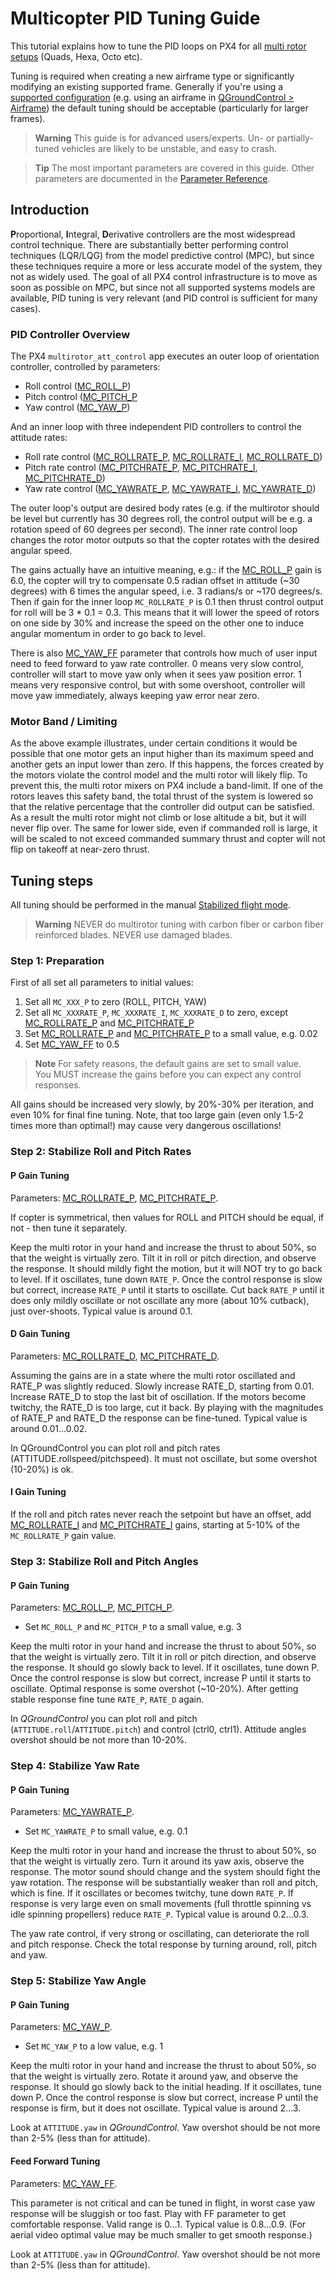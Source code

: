 # Multicopter PID Tuning Guide

This tutorial explains how to tune the PID loops on PX4 for all [multi rotor setups](../airframes/airframe_reference.md#copter) (Quads, Hexa, Octo etc).

Tuning is required when creating a new airframe type or significantly modifying an existing supported frame. Generally if you're using a [supported configuration](../airframes/airframe_reference.md#copter) (e.g. using an airframe in [QGroundControl > Airframe](../config/airframe.md)) the default tuning should be acceptable (particularly for larger frames). 

> **Warning** This guide is for advanced users/experts. Un- or partially- tuned vehicles are likely to be unstable, and easy to crash.

<span></span>
> **Tip** The most important parameters are covered in this guide. Other parameters are documented in the [Parameter Reference](../advanced_config/parameter_reference.md).


## Introduction 

**P**roportional, **I**ntegral, **D**erivative controllers are the most widespread control technique. 
There are substantially better performing control techniques (LQR/LQG) from the model predictive control (MPC), 
but since these techniques require a more or less accurate model of the system, they not as widely used. 
The goal of all PX4 control infrastructure is to move as soon as possible on MPC, 
but since not all supported systems models are available, 
PID tuning is very relevant (and PID control is sufficient for many cases).


### PID Controller Overview 

The PX4 `multirotor_att_control` app executes an outer loop of orientation controller, controlled by parameters:

- Roll control ([MC_ROLL_P](../advanced_config/parameter_reference.md#MC_ROLL_P))
- Pitch control ([MC_PITCH_P](../advanced_config/parameter_reference.md#MC_PITCH_P)
- Yaw control ([MC_YAW_P](../advanced_config/parameter_reference.md#MC_YAW_P))

And an inner loop with three independent PID controllers to control the attitude rates:

- Roll rate control ([MC_ROLLRATE_P](../advanced_config/parameter_reference.md#MC_ROLLRATE_P), [MC_ROLLRATE_I](../advanced_config/parameter_reference.md#MC_ROLLRATE_I), [MC_ROLLRATE_D](../advanced_config/parameter_reference.md#MC_ROLLRATE_D))
- Pitch rate control ([MC_PITCHRATE_P](../advanced_config/parameter_reference.md#MC_PITCHRATE_P), [MC_PITCHRATE_I](../advanced_config/parameter_reference.md#MC_PITCHRATE_I), [MC_PITCHRATE_D](../advanced_config/parameter_reference.md#MC_PITCHRATE_D))
- Yaw rate control ([MC_YAWRATE_P](../advanced_config/parameter_reference.md#MC_YAWRATE_P), [MC_YAWRATE_I](../advanced_config/parameter_reference.md#MC_YAWRATE_I), [MC_YAWRATE_D](../advanced_config/parameter_reference.md#MC_YAWRATE_D))

The outer loop's output are desired body rates (e.g. if the multirotor
should be level but currently has 30 degrees roll, the control output
will be e.g. a rotation speed of 60 degrees per second). The inner rate
control loop changes the rotor motor outputs so that the copter rotates
with the desired angular speed.

The gains actually have an intuitive meaning, e.g.: if the [MC_ROLL_P](../advanced_config/parameter_reference.md#MC_ROLL_P)
gain is 6.0, the copter will try to compensate 0.5 radian offset in
attitude (\~30 degrees) with 6 times the angular speed, i.e. 3 radians/s
or \~170 degrees/s. Then if gain for the inner loop `MC_ROLLRATE_P` is
0.1 then thrust control output for roll will be 3 \* 0.1 = 0.3. This
means that it will lower the speed of rotors on one side by 30% and
increase the speed on the other one to induce angular momentum in order
to go back to level.

There is also [MC_YAW_FF](../advanced_config/parameter_reference.md#MC_YAW_FF) parameter that controls how much of user input
need to feed forward to yaw rate controller. 0 means very slow control,
controller will start to move yaw only when it sees yaw position error. 1
means very responsive control, but with some overshoot, controller will
move yaw immediately, always keeping yaw error near zero.


### Motor Band / Limiting

As the above example illustrates, under certain conditions it would be
possible that one motor gets an input higher than its maximum speed and
another gets an input lower than zero. If this happens, the forces
created by the motors violate the control model and the multi rotor will
likely flip. To prevent this, the multi rotor mixers on PX4 include a
band-limit. If one of the rotors leaves this safety band, the total
thrust of the system is lowered so that the relative percentage that the
controller did output can be satisfied. As a result the multi rotor
might not climb or lose altitude a bit, but it will never flip over. The
same for lower side, even if commanded roll is large, it will be scaled
to not exceed commanded summary thrust and copter will not flip on
takeoff at near-zero thrust.

## Tuning steps

All tuning should be performed in the manual [Stabilized flight mode](../flight_modes/README.md#manual-modes).

<span></span>
> **Warning** NEVER do multirotor tuning with carbon fiber or carbon fiber reinforced blades. NEVER use damaged blades.

### Step 1: Preparation

First of all set all parameters to initial values:

1. Set all `MC_XXX_P` to zero (ROLL, PITCH, YAW)
2. Set all `MC_XXXRATE_P`, `MC_XXXRATE_I`, `MC_XXXRATE_D` to zero,
   except [MC_ROLLRATE_P](../advanced_config/parameter_reference.md#MC_ROLLRATE_P) and [MC_PITCHRATE_P](../advanced_config/parameter_reference.md#MC_PITCHRATE_P)
3. Set [MC_ROLLRATE_P](../advanced_config/parameter_reference.md#MC_ROLLRATE_P) and [MC_PITCHRATE_P](../advanced_config/parameter_reference.md#MC_PITCHRATE_P) to a small value, e.g. 0.02
4. Set [MC_YAW_FF](../advanced_config/parameter_reference.md#MC_YAW_FF) to 0.5

> **Note** For safety reasons, the default gains are set to small value.  
> You MUST increase the gains before you can expect any control responses. 

All gains should be increased very slowly, by 20%-30% per iteration, and
even 10% for final fine tuning. Note, that too large gain (even only
1.5-2 times more than optimal!) may cause very dangerous oscillations!


### Step 2: Stabilize Roll and Pitch Rates

#### P Gain Tuning

Parameters: [MC_ROLLRATE_P](../advanced_config/parameter_reference.md#MC_ROLLRATE_P), [MC_PITCHRATE_P](../advanced_config/parameter_reference.md#MC_PITCHRATE_P).

If copter is symmetrical, then values for ROLL and PITCH should be
equal, if not - then tune it separately.

Keep the multi rotor in your hand and increase the thrust to about 50%,
so that the weight is virtually zero. Tilt it in roll or pitch
direction, and observe the response. It should mildly fight the motion,
but it will NOT try to go back to level. If it oscillates, tune down
`RATE_P`. Once the control response is slow but correct, increase `RATE_P`
until it starts to oscillate. Cut back `RATE_P` until it does only mildly
oscillate or not oscillate any more (about 10% cutback), just
over-shoots. Typical value is around 0.1.

#### D Gain Tuning

Parameters: [MC_ROLLRATE_D](../advanced_config/parameter_reference.md#MC_ROLLRATE_D), [MC_PITCHRATE_D](../advanced_config/parameter_reference.md#MC_PITCHRATE_D).

Assuming the gains are in a state where the multi rotor oscillated and
RATE\_P was slightly reduced. Slowly increase RATE\_D, starting from
0.01. Increase RATE\_D to stop the last bit of oscillation. If the
motors become twitchy, the RATE\_D is too large, cut it back. By playing
with the magnitudes of RATE\_P and RATE\_D the response can be
fine-tuned. Typical value is around 0.01…0.02.

In QGroundControl you can plot roll and pitch rates
(ATTITUDE.rollspeed/pitchspeed). It must not oscillate, but some
overshot (10-20%) is ok.


#### I Gain Tuning

If the roll and pitch rates never reach the setpoint but have an offset,
add [MC_ROLLRATE_I](../advanced_config/parameter_reference.md#MC_ROLLRATE_I) and [MC_PITCHRATE_I](../advanced_config/parameter_reference.md#MC_PITCHRATE_I) gains, starting at 5-10% of the `MC_ROLLRATE_P` gain value.


### Step 3: Stabilize Roll and Pitch Angles

#### P Gain Tuning

Parameters: [MC_ROLL_P](../advanced_config/parameter_reference.md#MC_ROLL_P), [MC_PITCH_P](../advanced_config/parameter_reference.md#MC_PITCH_P).

- Set `MC_ROLL_P` and `MC_PITCH_P` to a small value, e.g. 3

Keep the multi rotor in your hand and increase the thrust to about 50%,
so that the weight is virtually zero. Tilt it in roll or pitch
direction, and observe the response. It should go slowly back to level.
If it oscillates, tune down P. Once the control response is slow but
correct, increase P until it starts to oscillate. Optimal response is
some overshot (\~10-20%). After getting stable response fine tune
`RATE_P`, `RATE_D` again.

In *QGroundControl* you can plot roll and pitch (`ATTITUDE.roll`/`ATTITUDE.pitch`) and
control (ctrl0, ctrl1). Attitude angles overshot should be not more than
10-20%.


### Step 4: Stabilize Yaw Rate

#### P Gain Tuning

Parameters: [MC_YAWRATE_P](../advanced_config/parameter_reference.md#MC_YAWRATE_P).

- Set `MC_YAWRATE_P` to small value, e.g. 0.1

Keep the multi rotor in your hand and increase the thrust to about 50%,
so that the weight is virtually zero. Turn it around its yaw axis,
observe the response. The motor sound should change and the system
should fight the yaw rotation. The response will be substantially weaker
than roll and pitch, which is fine. If it oscillates or becomes twitchy,
tune down `RATE_P`. If response is very large even on small movements
(full throttle spinning vs idle spinning propellers) reduce `RATE_P`.
Typical value is around 0.2…0.3.

The yaw rate control, if very strong or oscillating, can deteriorate the
roll and pitch response. Check the total response by turning around,
roll, pitch and yaw.


### Step 5: Stabilize Yaw Angle


#### P Gain Tuning

Parameters: [MC_YAW_P](../advanced_config/parameter_reference.md#MC_YAW_P).

- Set `MC_YAW_P` to a low value, e.g. 1

Keep the multi rotor in your hand and increase the thrust to about 50%,
so that the weight is virtually zero. Rotate it around yaw, and observe
the response. It should go slowly back to the initial heading. If it
oscillates, tune down P. Once the control response is slow but correct,
increase P until the response is firm, but it does not oscillate.
Typical value is around 2…3.

Look at `ATTITUDE.yaw` in *QGroundControl*. Yaw overshot should be not more
than 2-5% (less than for attitude).


#### Feed Forward Tuning

Parameters: [MC_YAW_FF](../advanced_config/parameter_reference.md#MC_YAW_FF).

This parameter is not critical and can be tuned in flight, in worst case
yaw response will be sluggish or too fast. Play with FF parameter to get
comfortable response. Valid range is 0…1. Typical value is 0.8…0.9. (For
aerial video optimal value may be much smaller to get smooth response.)

Look at `ATTITUDE.yaw` in *QGroundControl*. Yaw overshot should be not more
than 2-5% (less than for attitude).

